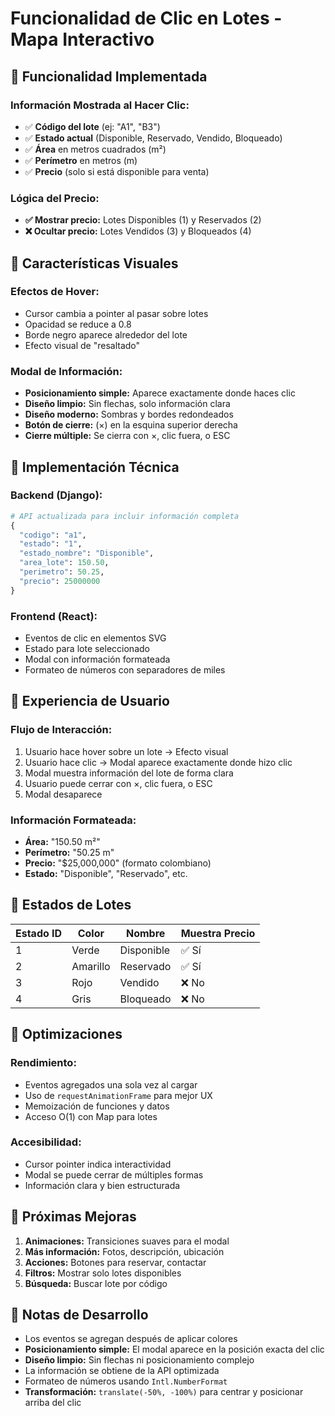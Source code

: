 # Funcionalidad de Clic en Lotes - Mapa Interactivo

## 🎯 Funcionalidad Implementada

### **Información Mostrada al Hacer Clic:**
- ✅ **Código del lote** (ej: "A1", "B3")
- ✅ **Estado actual** (Disponible, Reservado, Vendido, Bloqueado)
- ✅ **Área** en metros cuadrados (m²)
- ✅ **Perímetro** en metros (m)
- ✅ **Precio** (solo si está disponible para venta)

### **Lógica del Precio:**
- **✅ Mostrar precio:** Lotes Disponibles (1) y Reservados (2)
- **❌ Ocultar precio:** Lotes Vendidos (3) y Bloqueados (4)

## 🎨 Características Visuales

### **Efectos de Hover:**
- Cursor cambia a pointer al pasar sobre lotes
- Opacidad se reduce a 0.8
- Borde negro aparece alrededor del lote
- Efecto visual de "resaltado"

### **Modal de Información:**
- **Posicionamiento simple:** Aparece exactamente donde haces clic
- **Diseño limpio:** Sin flechas, solo información clara
- **Diseño moderno:** Sombras y bordes redondeados
- **Botón de cierre:** (×) en la esquina superior derecha
- **Cierre múltiple:** Se cierra con ×, clic fuera, o ESC

## 🔧 Implementación Técnica

### **Backend (Django):**
```python
# API actualizada para incluir información completa
{
  "codigo": "a1",
  "estado": "1",
  "estado_nombre": "Disponible",
  "area_lote": 150.50,
  "perimetro": 50.25,
  "precio": 25000000
}
```

### **Frontend (React):**
- Eventos de clic en elementos SVG
- Estado para lote seleccionado
- Modal con información formateada
- Formateo de números con separadores de miles

## 📱 Experiencia de Usuario

### **Flujo de Interacción:**
1. Usuario hace hover sobre un lote → Efecto visual
2. Usuario hace clic → Modal aparece exactamente donde hizo clic
3. Modal muestra información del lote de forma clara
4. Usuario puede cerrar con ×, clic fuera, o ESC
5. Modal desaparece

### **Información Formateada:**
- **Área:** "150.50 m²"
- **Perímetro:** "50.25 m"
- **Precio:** "$25,000,000" (formato colombiano)
- **Estado:** "Disponible", "Reservado", etc.

## 🎨 Estados de Lotes

| Estado ID | Color | Nombre | Muestra Precio |
|-----------|-------|--------|----------------|
| 1 | Verde | Disponible | ✅ Sí |
| 2 | Amarillo | Reservado | ✅ Sí |
| 3 | Rojo | Vendido | ❌ No |
| 4 | Gris | Bloqueado | ❌ No |

## 🔄 Optimizaciones

### **Rendimiento:**
- Eventos agregados una sola vez al cargar
- Uso de `requestAnimationFrame` para mejor UX
- Memoización de funciones y datos
- Acceso O(1) con Map para lotes

### **Accesibilidad:**
- Cursor pointer indica interactividad
- Modal se puede cerrar de múltiples formas
- Información clara y bien estructurada

## 🚀 Próximas Mejoras

1. **Animaciones:** Transiciones suaves para el modal
2. **Más información:** Fotos, descripción, ubicación
3. **Acciones:** Botones para reservar, contactar
4. **Filtros:** Mostrar solo lotes disponibles
5. **Búsqueda:** Buscar lote por código

## 📝 Notas de Desarrollo

- Los eventos se agregan después de aplicar colores
- **Posicionamiento simple:** El modal aparece en la posición exacta del clic
- **Diseño limpio:** Sin flechas ni posicionamiento complejo
- La información se obtiene de la API optimizada
- Formateo de números usando `Intl.NumberFormat`
- **Transformación:** `translate(-50%, -100%)` para centrar y posicionar arriba del clic
